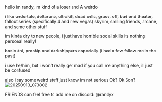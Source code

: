 hello im randy, im kind of a loser and A weirdo

i like undertale, deltarune, ultrakill, dead cells, grace, off, bad end theater, fallout series (specifically 4 and new vegas) skyrim, smiling friends, arcane, and some other stuff

im kinda dry to new people, i just have horrible social skills its nothing personal really!

basic dni, proship and darkshippers especially (i had a few follow me in the past) 

i use he/him, but i won't really get mad if you call me anything else, ill just be confused

also i say some weird stuff just know im not serious Ok? Ok Son?
![20250913_073802](https://github.com/user-attachments/assets/aac41df0-fb22-414c-b4fd-814ced70ef15)

FRIENDS can feel free to add me on discord: @randyx
